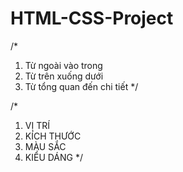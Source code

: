 # HTML-CSS-Project
 /*
1. Từ ngoài vào trong 
2. Từ trên xuống dưới
3. Từ tổng quan đến chi tiết
*/

/*
1. VỊ TRÍ
2. KÍCH THƯỚC
3. MÀU SẮC
4. KIỂU DÁNG
*/

